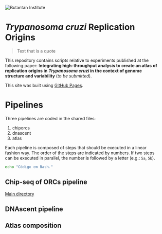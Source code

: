 ![Butantan Institute](https://upload.wikimedia.org/wikipedia/commons/thumb/f/fc/Logo_Instituto_Butantan_horizontal.svg/800px-Logo_Instituto_Butantan_horizontal.svg.png)

# _Trypanosoma cruzi_ Replication Origins
> Text that is a quote

This repository contains scripts relative to experiments published at the following paper: **Integrating high-throughput analysis to create an atlas of replication origins in _Trypanosoma cruzi_ in the context of genome structure and variability** (_to be submitted_).

This site was built using [GitHub Pages](https://pages.github.com/).

# Pipelines
Three pipelines are coded in the shared files:
1. chiporcs
2. dnascent
3. atlas

Each pipeline is composed of steps that should be executed in a linear fashion way. The order of the steps are indicated by numbers. If two steps can be executed in parallel, the number is followed by a letter (e.g.: `5a`, `5b`).

```bash
echo "Código em Bash."
```

## Chip-seq of ORCs pipeline

[Main directory](chiporcs/)

## DNAscent pipeline

## Atlas composition
